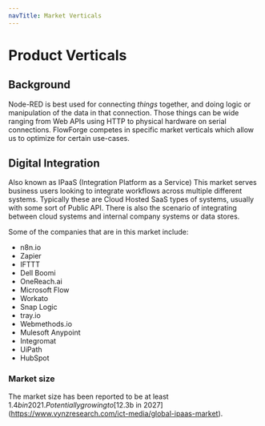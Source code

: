 ```yaml
---
navTitle: Market Verticals
---
```


# Product Verticals

## Background
Node-RED is best used for connecting _things_ together, and doing logic or manipulation of the data in that connection. Those things can be wide ranging from Web APIs using HTTP to physical hardware on serial connections.
FlowForge competes in specific market verticals which allow us to optimize for certain use-cases.


## Digital Integration 
Also known as IPaaS (Integration Platform as a Service) This market serves business users looking to integrate workflows across multiple different systems. Typically these are Cloud Hosted SaaS types of systems, usually with some sort of Public API.
There is also the scenario of integrating between cloud systems and internal company systems or data stores.

Some of the companies that are in this market include:
- n8n.io
- Zapier
- IFTTT
- Dell Boomi
- OneReach.ai
- Microsoft Flow
- Workato
- Snap Logic
- tray.io
- Webmethods.io
- Mulesoft Anypoint
- Integromat
- UiPath
- HubSpot

### Market size

The market size has been reported to be at least $1.4b in 2021. Potentially growing to [$12.3b in 2027](https://www.vynzresearch.com/ict-media/global-ipaas-market).